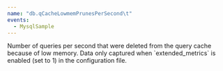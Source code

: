 ```yaml
---
name: "db.qCacheLowmemPrunesPerSecond\t"
events:
  - MysqlSample
---
```


Number of queries per second that were deleted from the query cache because of low memory. Data only captured when \`extended\_metrics\` is enabled (set to 1) in the configuration file.